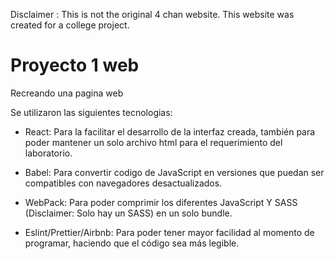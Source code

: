 Disclaimer : This is not the original 4 chan website. This website was created for a college project.

# Proyecto 1 web
 Recreando una pagina web
 
 Se utilizaron las siguientes tecnologias:
 - React: Para la facilitar el desarrollo de la interfaz creada, también para poder mantener un solo archivo   html para el requerimiento del laboratorio.

 - Babel: Para convertir codigo de JavaScript en versiones que puedan ser compatibles con navegadores desactualizados.

 - WebPack: Para poder comprimir los diferentes JavaScript Y SASS (Disclaimer: Solo hay un SASS) en un solo bundle.

 - Eslint/Prettier/Airbnb: Para poder tener mayor facilidad al momento de programar, haciendo que el código sea más legible. 